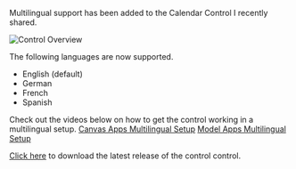 
Multilingual support has been added to the Calendar Control I recently shared.

![Control Overview](https://github.com/rwilson504/PCFControls/raw/master/Calendar/images/calendarcontrol.gif)

The following languages are now supported.
* English (default)
* German
* French
* Spanish

Check out the videos below on how to get the control working in a multilingual setup.
[Canvas Apps Multilingual Setup]()
[Model Apps Multilingual Setup]()

[Click here]([https://github.com/rwilson504/PCFControls/releases/latest/CalendarControl_managed.zip](https://github.com/rwilson504/PCFControls/releases/latest/CalendarControl_managed.zip)) to download the latest release of the control control.

<!--stackedit_data:
eyJoaXN0b3J5IjpbLTQ3NTI4MTEzOSw1OTQ2OTUwOTNdfQ==
-->